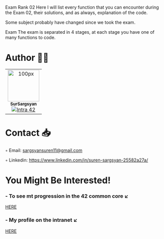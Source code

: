 Exam Rank 02
Here I will list every function that you can encounter during the Exam 02, their solutions, and as always, explanation of the code.

Some subject probably have changed since we took the exam.

Exam
The exam is separated in 4 stages, at each stage you have one of many functions to code.
# Author ✍🏼

<table>
  <tr>
    <td align="center"><a href="[https://github.com/SurSargsyan/](https://profile.intra.42.fr/users/susargsy)"><img src="https://github.com/user-attachments/assets/10784ded-47b7-48bd-afb0-97907cdd652b" width="100px;" alt="100px"/><br /><sub><b>SurSargsyan</b></sub></a><br /><a href="https://profile.intra.42.fr/users/susargsy title="Intra 42"><img src="https://img.shields.io/badge/Malaga-FFFFFF?style=plastic&logo=42&logoColor=000000" alt="Intra 42"/></a></td>
  </tr>
</table>

# Contact 📥

◦ Email: sargsyansuren11@gmail.com

◦ Linkedin: https://www.linkedin.com/in/suren-sargsyan-25582a27a/

# You Might Be Interested!

### - To see mt progression in the 42 common core ↙️

[HERE](https://github.com/SurSargsyan?tab=repositories)

### - My profile on the intranet ↙️
[HERE](https://profile.intra.42.fr/users/susargsy)
